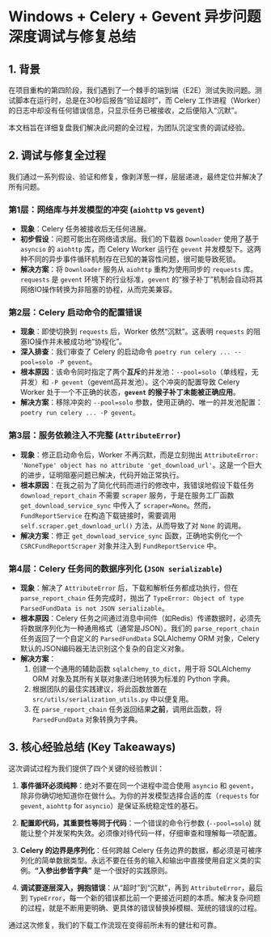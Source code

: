 # Windows + Celery + Gevent 异步问题深度调试与修复总结

## 1. 背景

在项目重构的第四阶段，我们遇到了一个棘手的端到端（E2E）测试失败问题。测试脚本在运行时，总是在30秒后报告“验证超时”，而 Celery 工作进程（Worker）的日志中却没有任何错误信息，只显示任务已被接收，之后便陷入“沉默”。

本文档旨在详细复盘我们解决此问题的全过程，为团队沉淀宝贵的调试经验。

## 2. 调试与修复全过程

我们通过一系列假设、验证和修复，像剥洋葱一样，层层递进，最终定位并解决了所有问题。

### 第1层：网络库与并发模型的冲突 (`aiohttp` vs `gevent`)

*   **现象**：Celery 任务被接收后无任何进展。
*   **初步假设**：问题可能出在网络请求层。我们的下载器 `Downloader` 使用了基于 `asyncio` 的 `aiohttp` 库，而 Celery Worker 运行在 `gevent` 并发模型下。这两种不同的异步事件循环机制存在已知的兼容性问题，很可能导致死锁。
*   **解决方案**：将 `Downloader` 服务从 `aiohttp` 重构为使用同步的 `requests` 库。`requests` 是 `gevent` 环境下的行业标准，`gevent` 的“猴子补丁”机制会自动将其网络IO操作转换为非阻塞的协程，从而完美兼容。

### 第2层：Celery 启动命令的配置错误

*   **现象**：即使切换到 `requests` 后，Worker 依然“沉默”。这表明 `requests` 的阻塞IO操作并未被成功地“协程化”。
*   **深入排查**：我们审查了 Celery 的启动命令 `poetry run celery ... --pool=solo -P gevent`。
*   **根本原因**：该命令同时指定了两个**互斥**的并发池：`--pool=solo`（单线程，无并发）和 `-P gevent`（gevent高并发池）。这个冲突的配置导致 Celery Worker 处于一个不正确的状态，**`gevent` 的猴子补丁未能被正确应用**。
*   **解决方案**：移除冲突的 `--pool=solo` 参数，使用正确的、唯一的并发池配置：`poetry run celery ... -P gevent`。

### 第3层：服务依赖注入不完整 (`AttributeError`)

*   **现象**：修正启动命令后，Worker 不再沉默，而是立刻抛出 `AttributeError: 'NoneType' object has no attribute 'get_download_url'`。这是一个巨大的进步，证明阻塞问题已解决，代码开始正常执行。
*   **根本原因**：在我之前为了简化代码而进行的修改中，我错误地假设下载任务 `download_report_chain` 不需要 `scraper` 服务，于是在服务工厂函数 `get_download_service_sync` 中传入了 `scraper=None`。然而，`FundReportService` 在构造下载链接时，需要调用 `self.scraper.get_download_url()` 方法，从而导致了对 `None` 的调用。
*   **解决方案**：修正 `get_download_service_sync` 函数，正确地实例化一个 `CSRCFundReportScraper` 对象并注入到 `FundReportService` 中。

### 第4层：Celery 任务间的数据序列化 (`JSON serializable`)

*   **现象**：解决了 `AttributeError` 后，下载和解析任务都成功执行，但在 `parse_report_chain` 任务完成时，抛出了 `TypeError: Object of type ParsedFundData is not JSON serializable`。
*   **根本原因**：Celery 任务之间通过消息中间件（如Redis）传递数据时，必须先将数据序列化为一种通用格式（通常是JSON）。我们的 `parse_report_chain` 任务返回了一个自定义的 `ParsedFundData` SQLAlchemy ORM 对象，Celery 默认的JSON编码器无法识别这个复杂的自定义对象。
*   **解决方案**：
    1.  创建一个通用的辅助函数 `sqlalchemy_to_dict`，用于将 SQLAlchemy ORM 对象及其所有关联对象递归地转换为标准的 Python 字典。
    2.  根据团队的最佳实践建议，将此函数放置在 `src/utils/serialization_utils.py` 中以便复用。
    3.  在 `parse_report_chain` 任务返回结果**之前**，调用此函数，将 `ParsedFundData` 对象转换为字典。

## 3. 核心经验总结 (Key Takeaways)

这次调试过程为我们提供了四个关键的经验教训：

1.  **事件循环必须纯粹**：绝对不要在同一个进程中混合使用 `asyncio` 和 `gevent`，除非你确切地知道你在做什么。为你的并发模型选择合适的库（`requests` for `gevent`, `aiohttp` for `asyncio`）是保证系统稳定性的基石。

2.  **配置即代码，其重要性等同于代码**：一个错误的命令行参数 (`--pool=solo`) 就能让整个并发架构失效。必须像对待代码一样，仔细审查和理解每一项配置。

3.  **Celery 的边界是序列化**：任何跨越 Celery 任务边界的数据，都必须是可被序列化的简单数据类型。永远不要在任务的输入和输出中直接使用自定义类的实例。**“入参出参皆字典”** 是一个很好的实践原则。

4.  **调试要逐层深入，拥抱错误**：从“超时”到“沉默”，再到 `AttributeError`，最后到 `TypeError`，每一个新的错误都比前一个更接近问题的本质。解决复杂问题的过程，就是不断用更明确、更具体的错误替换掉模糊、笼统的错误的过程。

通过这次修复，我们的下载工作流现在变得前所未有的健壮和可靠。

